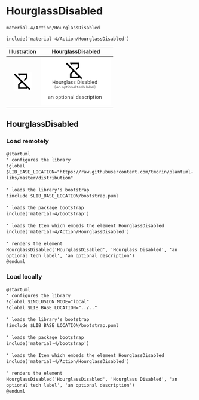 # HourglassDisabled


```text
material-4/Action/HourglassDisabled
```

```text
include('material-4/Action/HourglassDisabled')
```



| Illustration | HourglassDisabled |
| :---: | :---: |
| ![illustration for Illustration](../../material-4/Action/HourglassDisabled.png) | ![illustration for HourglassDisabled](../../material-4/Action/HourglassDisabled.Local.png) |




## HourglassDisabled

### Load remotely
```plantuml
@startuml
' configures the library
!global $LIB_BASE_LOCATION="https://raw.githubusercontent.com/tmorin/plantuml-libs/master/distribution"

' loads the library's bootstrap
!include $LIB_BASE_LOCATION/bootstrap.puml

' loads the package bootstrap
include('material-4/bootstrap')

' loads the Item which embeds the element HourglassDisabled
include('material-4/Action/HourglassDisabled')

' renders the element
HourglassDisabled('HourglassDisabled', 'Hourglass Disabled', 'an optional tech label', 'an optional description')
@enduml
```

### Load locally
```plantuml
@startuml
' configures the library
!global $INCLUSION_MODE="local"
!global $LIB_BASE_LOCATION="../.."

' loads the library's bootstrap
!include $LIB_BASE_LOCATION/bootstrap.puml

' loads the package bootstrap
include('material-4/bootstrap')

' loads the Item which embeds the element HourglassDisabled
include('material-4/Action/HourglassDisabled')

' renders the element
HourglassDisabled('HourglassDisabled', 'Hourglass Disabled', 'an optional tech label', 'an optional description')
@enduml
```

